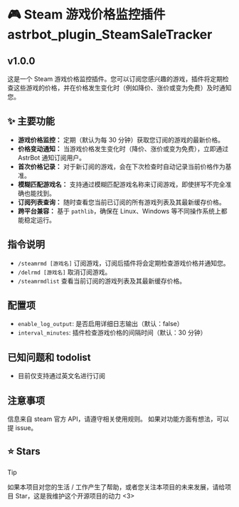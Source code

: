 # 🎮 Steam 游戏价格监控插件 astrbot_plugin_SteamSaleTracker

## v1.0.0

这是一个 Steam 游戏价格监控插件。您可以订阅您感兴趣的游戏，插件将定期检查这些游戏的价格，并在价格发生变化时（例如降价、涨价或变为免费）及时通知您。

## ✨ 主要功能

- **游戏价格监控：** 定期（默认为每 30 分钟）获取您订阅的游戏的最新价格。
- **价格变动通知：** 当游戏价格发生变化时（降价、涨价或变为免费），立即通过 AstrBot 通知订阅用户。
- **首次价格记录：** 对于新订阅的游戏，会在下次检查时自动记录当前价格作为基准。
- **模糊匹配游戏名：** 支持通过模糊匹配游戏名称来订阅游戏，即使拼写不完全准确也能找到。
- **订阅列表查询：** 随时查看您当前已订阅的所有游戏列表及其最新缓存价格。
- **跨平台兼容：** 基于 `pathlib`，确保在 Linux、Windows 等不同操作系统上都能稳定运行。

## 指令说明

- `/steamrmd [游戏名]` 订阅游戏，订阅后插件将会定期检查游戏价格并通知您。
- `/delrmd [游戏名]` 取消订阅游戏。
- `/steamrmdlist` 查看当前订阅的游戏列表及其最新缓存价格。

## 配置项

- `enable_log_output`: 是否启用详细日志输出（默认：false）
- `interval_minutes`: 插件检查游戏价格的间隔时间（默认：30 分钟）

## 已知问题和 todolist

- 目前仅支持通过英文名进行订阅

## 注意事项

信息来自 steam 官方 API，请遵守相关使用规则。
如果对功能方面有想法，可以提 issue。

## ⭐ Stars

> [!TIP]
> 如果本项目对您的生活 / 工作产生了帮助，或者您关注本项目的未来发展，请给项目 Star，这是我维护这个开源项目的动力 <3>
